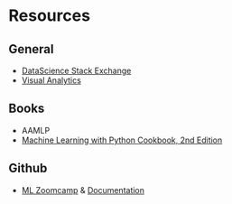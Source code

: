 # Resources

## General

- [DataScience Stack Exchange](https://datascience.stackexchange.com/)
- [Visual Analytics](https://isss608-ay2021-22t2.netlify.app/lesson.html?fbclid=IwAR2SDOEkOj0S4RGHl0-t6wgNREGQ6kdar5V1T0H-45OokSedGpKPKdGMs0M)

## Books

- AAMLP
- [Machine Learning with Python Cookbook, 2nd Edition](https://learning.oreilly.com/library/view/machine-learning-with/9781098135713/)

## Github

- [ML Zoomcamp](https://github.com/ziritrion/ml-zoomcamp/tree/main) & [Documentation](https://www.linkedin.com/in/marcos-benicio-de-andrade-alonso/)
